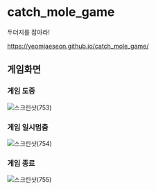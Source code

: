 # catch_mole_game
두더지를 잡아라!

https://yeomjaeseon.github.io/catch_mole_game/

## 게임화면
### 게임 도중
![스크린샷(753)](https://user-images.githubusercontent.com/67785334/97397075-c2f42380-192b-11eb-8187-80a66fbba5bc.png)
### 게임 일시멈춤
![스크린샷(754)](https://user-images.githubusercontent.com/67785334/97397085-c5ef1400-192b-11eb-8971-47e94083ede0.png)
### 게임 종료
![스크린샷(755)](https://user-images.githubusercontent.com/67785334/97397087-c7b8d780-192b-11eb-8e36-c1daf3f0be8a.png)
